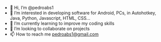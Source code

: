 - 👋 Hi, I’m @pedroabs1
- 👀 I’m interested in developing software for Android, PCs, in Autohotkey, Java, Python, Javascript, HTML, CSS...
- 🌱 I’m currently learning to improve my coding skills
- 💞️ I’m looking to collaborate on projects
- 📫 How to reach me pedroabs1@gmail.com

<!---
pedroabs1/pedroabs1 is a ✨ special ✨ repository because its `README.md` (this file) appears on your GitHub profile.
You can click the Preview link to take a look at your changes.
--->
